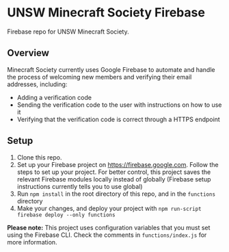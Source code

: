 # UNSW Minecraft Society Firebase

Firebase repo for UNSW Minecraft Society. 

## Overview
Minecraft Society currently uses Google Firebase to automate and handle the process of welcoming new members
and verifying their email addresses, including:
- Adding a verification code
- Sending the verification code to the user with instructions on how to use it
- Verifying that the verification code is correct through a HTTPS endpoint

## Setup
1. Clone this repo.
2. Set up your Firebase project on https://firebase.google.com. Follow the steps to set up your project. For better control, this
    project saves the relevant Firebase modules locally instead of globally (Firebase setup instructions currently tells you to use global)
3. Run `npm install` in the root directory of this repo, and in the `functions` directory
4. Make your changes, and deploy your project with `npm run-script firebase deploy --only functions`

**Please note:** This project uses configuration variables that you must set using the Firebase CLI. Check the comments in `functions/index.js` for more information.
